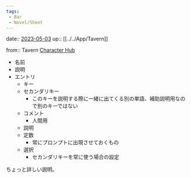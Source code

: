 ```yaml
---
tags:
 - Bar
 - Novel/Sheet
---
```


date:: [2023-05-03](Daily_Note/2023-05-03.md)
up:: [[../../App/Tavern]]

from:: Tavern
[Character Hub](https://www.characterhub.org/lorebooks/shifff/toriel-house)

- 名前
- 説明
- エントリ
    - キー
    - セカンダリキー
        - このキーを説明する際に一緒に出てくる別の単語、補助説明用なので別のキーではない
    - コメント
        - 人間用
    - 説明
    - 定数
        - 常にプロンプトに出現させておくもの
    - 選択
        - セカンダリキーを常に使う場合の設定


ちょっと詳しい説明。